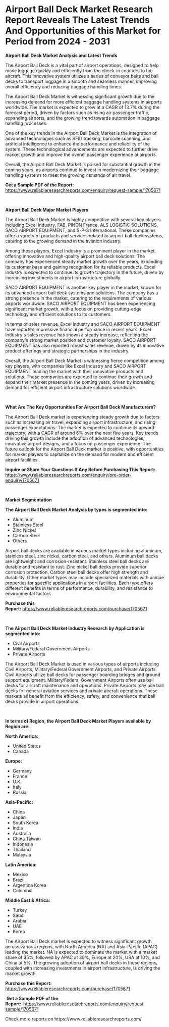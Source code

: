 <p><h1>Airport Ball Deck Market Research Report Reveals The Latest Trends And Opportunities of this Market for Period from 2024 - 2031</h1></p><p><strong>Airport Ball Deck Market Analysis and Latest Trends</strong></p>
<p><p>The Airport Ball Deck is a vital part of airport operations, designed to help move luggage quickly and efficiently from the check-in counters to the aircraft. This innovative system utilizes a series of conveyor belts and ball decks to transport luggage in a smooth and seamless manner, improving overall efficiency and reducing baggage handling times.</p><p>The Airport Ball Deck Market is witnessing significant growth due to the increasing demand for more efficient baggage handling systems in airports worldwide. The market is expected to grow at a CAGR of 13.7% during the forecast period, driven by factors such as rising air passenger traffic, expanding airports, and the growing trend towards automation in baggage handling processes.</p><p>One of the key trends in the Airport Ball Deck Market is the integration of advanced technologies such as RFID tracking, barcode scanning, and artificial intelligence to enhance the performance and reliability of the system. These technological advancements are expected to further drive market growth and improve the overall passenger experience at airports.</p><p>Overall, the Airport Ball Deck Market is poised for substantial growth in the coming years, as airports continue to invest in modernizing their baggage handling systems to meet the growing demands of air travel.</p></p>
<p><strong>Get a Sample PDF of the Report:&nbsp;</strong> <a href="https://www.reliableresearchreports.com/enquiry/request-sample/1705671">https://www.reliableresearchreports.com/enquiry/request-sample/1705671</a></p>
<p>&nbsp;</p>
<p><strong>Airport Ball Deck Major Market Players</strong></p>
<p><p>The Airport Ball Deck Market is highly competitive with several key players including Excel Industry, FAB, PINON France, ALS LOGISTIC SOLUTIONS, SACO AIRPORT EQUIPMENT, and S-P-S International. These companies offer a variety of products and services related to airport ball deck systems, catering to the growing demand in the aviation industry.</p><p>Among these players, Excel Industry is a prominent player in the market, offering innovative and high-quality airport ball deck solutions. The company has experienced steady market growth over the years, expanding its customer base and gaining recognition for its reliable products. Excel Industry is expected to continue its growth trajectory in the future, driven by increasing investments in airport infrastructure globally.</p><p>SACO AIRPORT EQUIPMENT is another key player in the market, known for its advanced airport ball deck systems and solutions. The company has a strong presence in the market, catering to the requirements of various airports worldwide. SACO AIRPORT EQUIPMENT has been experiencing significant market growth, with a focus on providing cutting-edge technology and efficient solutions to its customers.</p><p>In terms of sales revenue, Excel Industry and SACO AIRPORT EQUIPMENT have reported impressive financial performance in recent years. Excel Industry's sales revenue has shown a steady increase, reflecting the company's strong market position and customer loyalty. SACO AIRPORT EQUIPMENT has also reported robust sales revenue, driven by its innovative product offerings and strategic partnerships in the industry.</p><p>Overall, the Airport Ball Deck Market is witnessing fierce competition among key players, with companies like Excel Industry and SACO AIRPORT EQUIPMENT leading the market with their innovative products and solutions. These companies are expected to continue their growth and expand their market presence in the coming years, driven by increasing demand for efficient airport infrastructure solutions worldwide.</p></p>
<p>&nbsp;</p>
<p><strong>What Are The Key Opportunities For Airport Ball Deck Manufacturers?</strong></p>
<p><p>The Airport Ball Deck market is experiencing steady growth due to factors such as increasing air travel, expanding airport infrastructure, and rising passenger expectations. The market is expected to continue its upward trajectory, with a CAGR of around 6% over the next five years. Key trends driving this growth include the adoption of advanced technologies, innovative airport designs, and a focus on passenger experience. The future outlook for the Airport Ball Deck market is positive, with opportunities for market players to capitalize on the demand for modern and efficient airport facilities.</p></p>
<p><strong>Inquire or Share Your Questions If Any Before Purchasing This Report:</strong> <a href="https://www.reliableresearchreports.com/enquiry/pre-order-enquiry/1705671">https://www.reliableresearchreports.com/enquiry/pre-order-enquiry/1705671</a></p>
<p>&nbsp;</p>
<p><strong>Market Segmentation</strong></p>
<p><strong>The Airport Ball Deck Market Analysis by types is segmented into:</strong></p>
<p><ul><li>Aluminum</li><li>Stainless Steel</li><li>Zinc Nickel</li><li>Carbon Steel</li><li>Others</li></ul></p>
<p><p>Airport ball decks are available in various market types including aluminum, stainless steel, zinc nickel, carbon steel, and others. Aluminum ball decks are lightweight and corrosion-resistant. Stainless steel ball decks are durable and resistant to rust. Zinc nickel ball decks provide superior corrosion protection. Carbon steel ball decks offer high strength and durability. Other market types may include specialized materials with unique properties for specific applications in airport facilities. Each type offers different benefits in terms of performance, durability, and resistance to environmental factors.</p></p>
<p><strong>Purchase this Report:&nbsp;</strong><a href="https://www.reliableresearchreports.com/purchase/1705671">https://www.reliableresearchreports.com/purchase/1705671</a></p>
<p>&nbsp;</p>
<p><strong>The Airport Ball Deck Market Industry Research by Application is segmented into:</strong></p>
<p><ul><li>Civil Airports</li><li>Military/Federal Government Airports</li><li>Private Airports</li></ul></p>
<p><p>The Airport Ball Deck Market is used in various types of airports including Civil Airports, Military/Federal Government Airports, and Private Airports. Civil Airports utilize ball decks for passenger boarding bridges and ground support equipment. Military/Federal Government Airports often use ball decks for aircraft maintenance and operations. Private Airports may use ball decks for general aviation services and private aircraft operations. These markets all benefit from the efficiency, safety, and convenience that ball decks provide in airport operations.</p></p>
<p>&nbsp;</p>
<p><strong>In terms of Region, the Airport Ball Deck Market Players available by Region are:</strong></p>
<p>
    <p> <strong> North America: </strong>
        <ul>
            <li>United States</li>
            <li>Canada</li>
        </ul>
        </p> 
    <p> <strong> Europe: </strong>
        <ul>
            <li>Germany</li>
            <li>France</li>
            <li>U.K.</li>
            <li>Italy</li>
            <li>Russia</li>
        </ul>
        </p> 
    <p> <strong> Asia-Pacific: </strong>
        <ul>
            <li>China</li>
            <li>Japan</li>
            <li>South Korea</li>
            <li>India</li>
            <li>Australia</li>
            <li>China Taiwan</li>
            <li>Indonesia</li>
            <li>Thailand</li>
            <li>Malaysia</li>
        </ul>
        </p> 
    <p> <strong> Latin America: </strong>
        <ul>
            <li>Mexico</li>
            <li>Brazil</li>
            <li>Argentina Korea</li>
            <li>Colombia</li>
        </ul>
        </p> 
    <p> <strong> Middle East & Africa: </strong>
        <ul>
            <li>Turkey</li>
            <li>Saudi</li>
            <li>Arabia</li>
            <li>UAE</li>
            <li>Korea</li>
        </ul>
    </p>
    </p>
<p><p>The Airport Ball Deck market is expected to witness significant growth across various regions, with North America (NA) and Asia-Pacific (APAC) leading the market. NA is expected to dominate the market with a market share of 35%, followed by APAC at 30%, Europe at 20%, USA at 10%, and China at 5%. The growing adoption of airport ball decks in these regions, coupled with increasing investments in airport infrastructure, is driving the market growth.</p></p>
<p><strong>Purchase this Report: </strong><a href="https://www.reliableresearchreports.com/purchase/1705671">https://www.reliableresearchreports.com/purchase/1705671</a></p>
<p>&nbsp;<strong>Get a Sample PDF of the Report:&nbsp;&nbsp;</strong><a href="https://www.reliableresearchreports.com/enquiry/request-sample/1705671">https://www.reliableresearchreports.com/enquiry/request-sample/1705671</a></p>
<p><strong></strong></p>
<p>Check more reports on https://www.reliableresearchreports.com/</p>